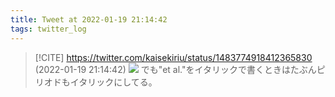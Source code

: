 ```yaml
---
title: Tweet at 2022-01-19 21:14:42
tags: twitter_log
---
```


> [!CITE] https://twitter.com/kaisekiriu/status/1483774918412365830 (2022-01-19 21:14:42)
> ![](https://twitter.com/kaisekiriu/status/1483774918412365830)
> でも"et al."をイタリックで書くときはたぶんピリオドもイタリックにしてる。
